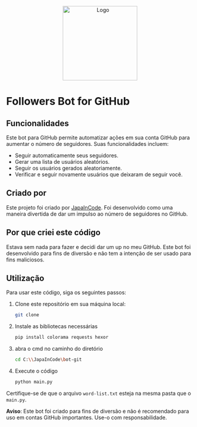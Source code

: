 <p align="center">
  <img src="https://cdn.discordapp.com/attachments/1135979458298388592/1162819453743018014/flirty_wink.png?ex=653d5301&is=652ade01&hm=3bf7ea29d60d75af5008c71ba8d3ac50263182e8e3015426b714a1b8115fee48" alt="Logo" width="200">
</p>

# Followers Bot for GitHub

## Funcionalidades

Este bot para GitHub permite automatizar ações em sua conta GitHub para aumentar o número de seguidores. Suas funcionalidades incluem:

- Seguir automaticamente seus seguidores.
- Gerar uma lista de usuários aleatórios.
- Seguir os usuários gerados aleatoriamente.
- Verificar e seguir novamente usuários que deixaram de seguir você.

## Criado por

Este projeto foi criado por [JapaInCode](https://github.com/JapaInCode). Foi desenvolvido como uma maneira divertida de dar um impulso ao número de seguidores no GitHub.

## Por que criei este código

Estava sem nada para fazer e decidi dar um up no meu GitHub. Este bot foi desenvolvido para fins de diversão e não tem a intenção de ser usado para fins maliciosos.

## Utilização

Para usar este código, siga os seguintes passos:

1. Clone este repositório em sua máquina local:
   ```bash
   git clone
2. Instale as bibliotecas necessárias
   ```bash
   pip install colorama requests hexor
3. abra o cmd no caminho do diretório
   ```bash
   cd C:\\JapaInCode\bot-git
4. Execute o código
   ```bash
   python main.py

Certifique-se de que o arquivo `word-list.txt` esteja na mesma pasta que o `main.py`.

**Aviso**: Este bot foi criado para fins de diversão e não é recomendado para uso em contas GitHub importantes. Use-o com responsabilidade.


